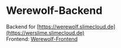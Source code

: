 # Werewolf-Backend
Backend for [https://werewolf.slimecloud.de](https://werslime.slimecloud.de) <br>
Frontend: [Werewolf-Frontend](https://github.com/SlimeCloud/werewolf-frontend)
